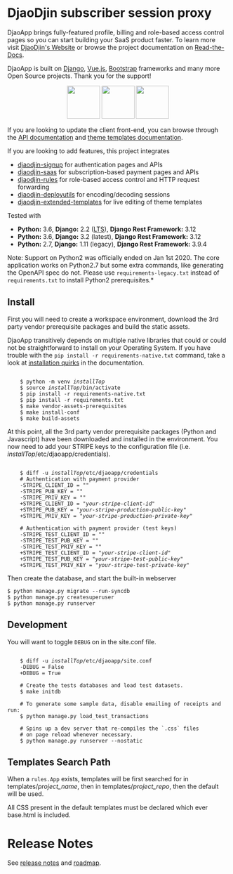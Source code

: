DjaoDjin subscriber session proxy
=================================

DjaoApp brings fully-featured profile, billing and role-based access control
pages so you can start building your SaaS product faster.
To learn more visit [DjaoDjin's Website](https://www.djaodjin.com/) or browse
the project documentation on [Read-the-Docs](https://djaoapp.readthedocs.org/).

DjaoApp is built on
[Django](https://www.djangoproject.com/),
[Vue.js](https://vuejs.org/), [Bootstrap](https://getbootstrap.com/)
frameworks and many more Open Source projects. Thank you for the support!

<p align="center">
<img src="https://static.djangoproject.com/img/logos/django-logo-positive.png" height="75">
<img src="https://vuejs.org/images/logo.png" height="75">
<img src="https://getbootstrap.com/docs/4.3/assets/brand/bootstrap-solid.svg" height="75">
</p>

If you are looking to update the client front-end, you can browse through
the [API documentation](https://www.djaodjin.com/docs/reference/djaoapp/latest/api/)
and [theme templates documentation](https://www.djaodjin.com/docs/guides/themes/).

If you are looking to add features, this project integrates
- [djaodjin-signup](https://github.com/djaodjin/djaodjin-signup/) for authentication pages and APIs
- [djaodjin-saas](https://github.com/djaodjin/djaodjin-saas/) for subscription-based payment pages and APIs
- [djaodjin-rules](https://github.com/djaodjin/djaodjin-rules/) for role-based access control and HTTP request forwarding
- [djaodjin-deployutils](https://github.com/djaodjin/djaodjin-deployutils/) for encoding/decoding sessions
- [djaodjin-extended-templates](https://github.com/djaodjin/djaodjin-extended-templates/) for live editing of theme templates

Tested with

- **Python:** 3.6, **Django:** 2.2 ([LTS](https://www.djangoproject.com/download/)), **Django Rest Framework:** 3.12
- **Python:** 3.6, **Django:** 3.2 (latest), **Django Rest Framework:** 3.12
- **Python:** 2.7, **Django:** 1.11 (legacy), **Django Rest Framework:** 3.9.4

Note: Support on Python2 was officially ended on Jan 1st 2020. The core
application works on Python2.7 but some extra commands, like generating
the OpenAPI spec do not. Please use `requirements-legacy.txt` instead
of `requirements.txt` to install Python2 prerequisites.*

Install
-------

First you will need to create a workspace environment, download the 3rd party
vendor prerequisite packages and build the static assets.

DjaoApp transitively depends on multiple native libraries that could or could
not be straightforward to install on your Operating System. If you have trouble
with the `pip install -r requirements-native.txt` command, take a look at
[installation quirks](https://djaoapp.readthedocs.io/en/latest/quirks.html)
in the documentation.

<pre><code>
    $ python -m venv <em>installTop</em>
    $ source <em>installTop</em>/bin/activate
    $ pip install -r requirements-native.txt
    $ pip install -r requirements.txt
    $ make vendor-assets-prerequisites
    $ make install-conf
    $ make build-assets
</code></pre>

At this point, all the 3rd party vendor prerequisite packages (Python and
Javascript) have been downloaded and installed in the environment. You now
need to add your STRIPE keys to the configuration file (i.e.
*installTop*/etc/djaoapp/credentials).

<pre><code>
    $ diff -u <em>installTop</em>/etc/djaoapp/credentials
    # Authentication with payment provider
    -STRIPE_CLIENT_ID = ""
    -STRIPE_PUB_KEY = ""
    -STRIPE_PRIV_KEY = ""
    +STRIPE_CLIENT_ID = "<em>your-stripe-client-id</em>"
    +STRIPE_PUB_KEY = "<em>your-stripe-production-public-key</em>"
    +STRIPE_PRIV_KEY = "<em>your-stripe-production-private-key</em>"

    # Authentication with payment provider (test keys)
    -STRIPE_TEST_CLIENT_ID = ""
    -STRIPE_TEST_PUB_KEY = ""
    -STRIPE_TEST_PRIV_KEY = ""
    +STRIPE_TEST_CLIENT_ID = "<em>your-stripe-client-id</em>"
    +STRIPE_TEST_PUB_KEY = "<em>your-stripe-test-public-key</em>"
    +STRIPE_TEST_PRIV_KEY = "<em>your-stripe-test-private-key</em>"
</code></pre>


Then create the database, and start the built-in webserver

    $ python manage.py migrate --run-syncdb
    $ python manage.py createsuperuser
    $ python manage.py runserver


Development
-----------

You will want to toggle `DEBUG` on in the site.conf file.

<pre><code>
    $ diff -u <em>installTop</em>/etc/djaoapp/site.conf
    -DEBUG = False
    +DEBUG = True

    # Create the tests databases and load test datasets.
    $ make initdb

    # To generate some sample data, disable emailing of receipts and run:
    $ python manage.py load_test_transactions

    # Spins up a dev server that re-compiles the `.css` files
    # on page reload whenever necessary.
    $ python manage.py runserver --nostatic
</code></pre>


Templates Search Path
---------------------

When a ``rules.App`` exists, templates will be first searched for in
templates/*project_name*, then in templates/*project_repo*, then
the default will be used.

All CSS present in the default templates must be declared which ever
base.html is included.


Release Notes
=============

See [release notes](https://www.djaodjin.com/docs/reference/djaoapp/releases/) and [roadmap](https://www.djaodjin.com/docs/reference/roadmap/).
